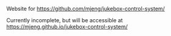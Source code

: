Website for https://github.com/mjeng/jukebox-control-system/

Currently incomplete, but will be accessible at https://mjeng.github.io/jukebox-control-system/
